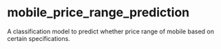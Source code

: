# mobile_price_range_prediction
A classification model to predict whether price range of mobile based on certain specifications.
